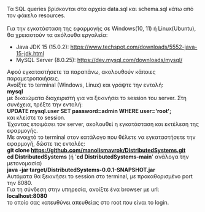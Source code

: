 Τα SQL queries βρίσκονται στα αρχεία data.sql και schema.sql κάτω από τον
φάκελο resources.</br></br>
Για την εγκατάσταση της εφαρμογής σε Windows(10, 11) ή Linux(Ubuntu), θα χρειαστούν τα ακόλουθα εργαλεία:
- Java JDK 15 (15.0.2): https://www.techspot.com/downloads/5552-java-15-jdk.html
- MySQL Server (8.0.25): https://dev.mysql.com/downloads/mysql/

Αφού εγκαταστήσετε τα παραπάνω, ακολουθούν κάποιες παραμετροποιήσεις.</br>
Ανοίξτε το terminal (Windows, Linux) και γράψτε την εντολή:</br>
**mysql**
</br>
με δικαιώματα διαχειριστή για να ξεκινήσει το session του server. Στη συνέχεια, τρέξτε την εντολή:</br>
**UPDATE mysql.user SET password=admin WHERE user='root';**
</br>
και κλείστε το session.</br>
Έχοντας ετοιμάσει τον server, ακολουθεί η εγκατάσταση και εκτέλεση της εφαρμογής.</br>
Με ανοιχτό το terminal στον κατάλογο που θέλετε να εγκαταστήσετε την εφαρμογή, δώστε τις εντολές:</br>
**git clone https://github.com/manolismavrok/DistributedSystems.git**
</br>
**cd DistributedSystems** (ή '**cd DistributedSystems-main**' ανάλογα την μετονομασία) 
</br>
**java -jar target/DistributedSystems-0.0.1-SNAPSHOT.jar**
</br>
Αυτόματα θα ξεκινήσει το session στο terminal, με προκαθορισμένο port την 8080.</br>
Για τη σύνδεση στην υπηρεσία, ανοίξτε ένα browser με url:</br>
**localhost:8080**
</br>
το οποίο σας κατευθύνει απευθείας στο root που είναι το login.



